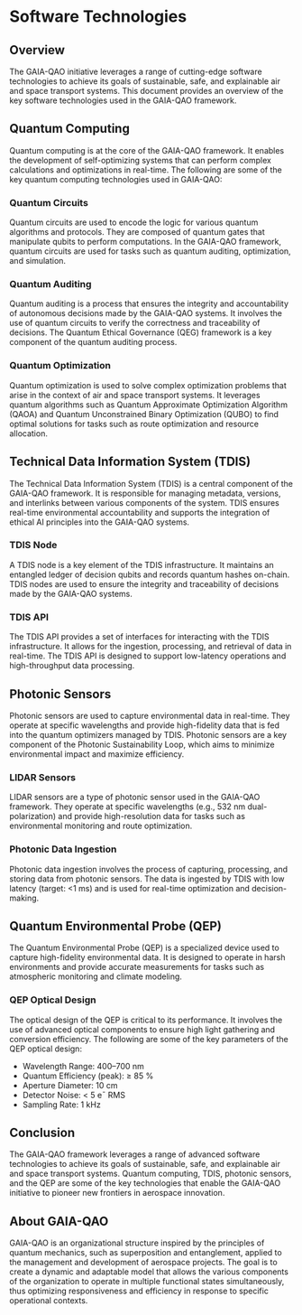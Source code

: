 # Software Technologies

## Overview

The GAIA-QAO initiative leverages a range of cutting-edge software technologies to achieve its goals of sustainable, safe, and explainable air and space transport systems. This document provides an overview of the key software technologies used in the GAIA-QAO framework.

## Quantum Computing

Quantum computing is at the core of the GAIA-QAO framework. It enables the development of self-optimizing systems that can perform complex calculations and optimizations in real-time. The following are some of the key quantum computing technologies used in GAIA-QAO:

### Quantum Circuits

Quantum circuits are used to encode the logic for various quantum algorithms and protocols. They are composed of quantum gates that manipulate qubits to perform computations. In the GAIA-QAO framework, quantum circuits are used for tasks such as quantum auditing, optimization, and simulation.

### Quantum Auditing

Quantum auditing is a process that ensures the integrity and accountability of autonomous decisions made by the GAIA-QAO systems. It involves the use of quantum circuits to verify the correctness and traceability of decisions. The Quantum Ethical Governance (QEG) framework is a key component of the quantum auditing process.

### Quantum Optimization

Quantum optimization is used to solve complex optimization problems that arise in the context of air and space transport systems. It leverages quantum algorithms such as Quantum Approximate Optimization Algorithm (QAOA) and Quantum Unconstrained Binary Optimization (QUBO) to find optimal solutions for tasks such as route optimization and resource allocation.

## Technical Data Information System (TDIS)

The Technical Data Information System (TDIS) is a central component of the GAIA-QAO framework. It is responsible for managing metadata, versions, and interlinks between various components of the system. TDIS ensures real-time environmental accountability and supports the integration of ethical AI principles into the GAIA-QAO systems.

### TDIS Node

A TDIS node is a key element of the TDIS infrastructure. It maintains an entangled ledger of decision qubits and records quantum hashes on-chain. TDIS nodes are used to ensure the integrity and traceability of decisions made by the GAIA-QAO systems.

### TDIS API

The TDIS API provides a set of interfaces for interacting with the TDIS infrastructure. It allows for the ingestion, processing, and retrieval of data in real-time. The TDIS API is designed to support low-latency operations and high-throughput data processing.

## Photonic Sensors

Photonic sensors are used to capture environmental data in real-time. They operate at specific wavelengths and provide high-fidelity data that is fed into the quantum optimizers managed by TDIS. Photonic sensors are a key component of the Photonic Sustainability Loop, which aims to minimize environmental impact and maximize efficiency.

### LIDAR Sensors

LIDAR sensors are a type of photonic sensor used in the GAIA-QAO framework. They operate at specific wavelengths (e.g., 532 nm dual-polarization) and provide high-resolution data for tasks such as environmental monitoring and route optimization.

### Photonic Data Ingestion

Photonic data ingestion involves the process of capturing, processing, and storing data from photonic sensors. The data is ingested by TDIS with low latency (target: <1 ms) and is used for real-time optimization and decision-making.

## Quantum Environmental Probe (QEP)

The Quantum Environmental Probe (QEP) is a specialized device used to capture high-fidelity environmental data. It is designed to operate in harsh environments and provide accurate measurements for tasks such as atmospheric monitoring and climate modeling.

### QEP Optical Design

The optical design of the QEP is critical to its performance. It involves the use of advanced optical components to ensure high light gathering and conversion efficiency. The following are some of the key parameters of the QEP optical design:

- Wavelength Range: 400–700 nm
- Quantum Efficiency (peak): ≥ 85 %
- Aperture Diameter: 10 cm
- Detector Noise: < 5 e¯ RMS
- Sampling Rate: 1 kHz

## Conclusion

The GAIA-QAO framework leverages a range of advanced software technologies to achieve its goals of sustainable, safe, and explainable air and space transport systems. Quantum computing, TDIS, photonic sensors, and the QEP are some of the key technologies that enable the GAIA-QAO initiative to pioneer new frontiers in aerospace innovation.

## About GAIA-QAO

GAIA-QAO is an organizational structure inspired by the principles of quantum mechanics, such as superposition and entanglement, applied to the management and development of aerospace projects. The goal is to create a dynamic and adaptable model that allows the various components of the organization to operate in multiple functional states simultaneously, thus optimizing responsiveness and efficiency in response to specific operational contexts.
